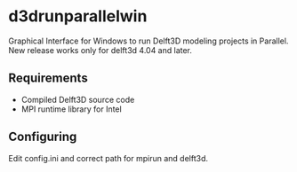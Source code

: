 # d3drunparallelwin
Graphical Interface for Windows to run Delft3D modeling projects in Parallel.
New release works only for delft3d 4.04 and later.

## Requirements
- Compiled Delft3D source code
- MPI runtime library for Intel

## Configuring

Edit config.ini and correct path for mpirun and delft3d.


